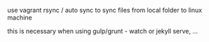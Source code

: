use vagrant rsync / auto sync to sync files from local folder to linux machine

this is necessary when using gulp/grunt - watch or jekyll serve, ...